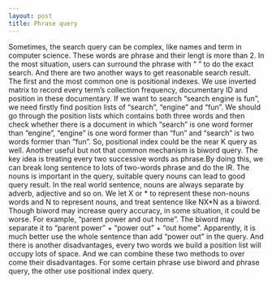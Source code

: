 ```yaml
---
layout: post
title: Phrase query
---
```


   Sometimes, the search query can be complex, like names and term in computer science. These words are phrase and their lengt
is more than 2. In the most situation, users can surround the phrase with “ ” to do the exact search.  And there are two another
ways to get reasonable search result. The first and the most common one is positional indexes. We use inverted matrix to record
every term’s collection frequency, documentary ID and position in these documentary. If we want to search “search engine is fun”,
we need firstly find position lists of  “search”, “engine” and “fun”.  We should go through the position lists which contains both
three words and then check whether there is a document in which “search” is one word former than “engine”, “engine” is one word
former than “fun” and “search” is two words former than “fun”. So, positional index could be the near K query as well.
    Another useful but not that common mechanism is biword query. The key idea is treating every two successive words as
phrase.By doing this, we can break long sentence to lots of two-words phrase and do the IR. The nouns is important in the query, suitable query nouns can lead to good query result. In the real world sentence, nouns are always separate by adverb, adjective and so on.
   We let X or * to represent these non-nouns words and N to represent nouns, and treat sentence like NX*N as a biword. Though
biword may increase query accuracy, in some situation, it could be worse. For example, “parent power and out home”. The biword
may separate it to “parent power” + “power out” + “out home”. Apparently, it is much better use the whole sentence than add
“power out” in the query. And there is another disadvantages,  every two words we build a position list will occupy lots of space.
And we can combine these two methods to over come their disadvantages. For some certain phrase use biword and phrase query,
the other use positional index query.
